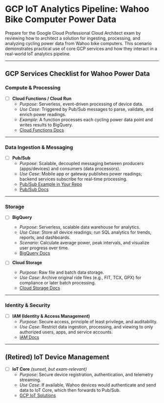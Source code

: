 # GCP IoT Analytics Pipeline: Wahoo Bike Computer Power Data

Prepare for the Google Cloud Professional Cloud Architect exam by reviewing how to architect a solution for ingesting, processing, and analyzing cycling power data from Wahoo bike computers. This scenario demonstrates practical use of core GCP services and how they interact in a real-world IoT analytics pipeline.

---

## GCP Services Checklist for Wahoo Power Data

### Compute & Processing

- [ ] **Cloud Functions / Cloud Run**
  - *Purpose*: Serverless, event-driven processing of device data.
  - *Use Case*: Triggered by Pub/Sub messages to parse, validate, and enrich power readings.
  - *Example*: A function processes each cycling power data point and writes results to BigQuery.
  - [Cloud Functions Docs](https://cloud.google.com/functions)

---

### Data Ingestion & Messaging

- [ ] **Pub/Sub**
  - *Purpose*: Scalable, decoupled messaging between producers (apps/devices) and consumers (data processors).
  - *Use Case*: Mobile app or gateway publishes power readings; backend services subscribe for real-time processing.
  - [Pub/Sub Example in Your Repo](https://github.com/Ckhanoyan/Cloud_Things/blob/main/GCP/basics/trackme.ai/pub_sub.md)
  - [Pub/Sub Docs](https://cloud.google.com/pubsub/docs)

---

### Storage

- [ ] **BigQuery**
  - *Purpose*: Serverless, scalable data warehouse for analytics.
  - *Use Case*: Store all device readings; run SQL analytics for trends, reports, and dashboards.
  - *Scenario*: Calculate average power, peak intervals, and visualize user progress over time.
  - [BigQuery Docs](https://cloud.google.com/bigquery/docs)

- [ ] **Cloud Storage**
  - *Purpose*: Raw file and batch data storage.
  - *Use Case*: Archive original ride files (e.g., FIT, TCX, GPX) for compliance or later batch processing.
  - [Cloud Storage Docs](https://cloud.google.com/storage/docs)

---

### Identity & Security

- [ ] **IAM (Identity & Access Management)**
  - *Purpose*: Secure access, principle of least privilege, and auditability.
  - *Use Case*: Restrict data ingestion, processing, and viewing to only authorized users, apps, and service accounts.
  - [IAM Docs](https://cloud.google.com/iam/docs)

---

## (Retired) IoT Device Management

- [ ] **IoT Core** *(sunset, but exam-relevant)*
  - *Purpose*: Secure device registration, authentication, and telemetry streaming.
  - *Use Case*: If available, Wahoo devices would authenticate and send data to IoT Core, which then forwards to Pub/Sub.
  - [GCP IoT Solutions](https://cloud.google.com/solutions/iot)


